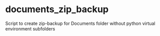 # documents_zip_backup
Script to create zip-backup for Documents folder without python virtual environment subfolders
